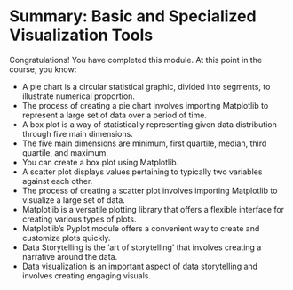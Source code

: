 # Summary: Basic and Specialized Visualization Tools
Congratulations! You have completed this module. At this point in the course, you know: 
- A pie chart is a circular statistical graphic, divided into segments, to illustrate numerical proportion.
- The process of creating a pie chart involves importing Matplotlib to represent a large set of data over a period of time.
- A box plot is a way of statistically representing given data distribution through five main dimensions.
- The five main dimensions are minimum, first quartile, median, third quartile, and maximum.
- You can create a box plot using Matplotlib.
- A scatter plot displays values pertaining to typically two variables against each other.
- The process of creating a scatter plot involves importing Matplotlib to visualize a large set of data.
- Matplotlib is a versatile plotting library that offers a flexible interface for creating various types of plots.
- Matplotlib’s Pyplot module offers a convenient way to create and customize plots quickly.
- Data Storytelling is the ‘art of storytelling’ that involves creating a narrative around the data.
- Data visualization is an important aspect of data storytelling and involves creating engaging visuals.

